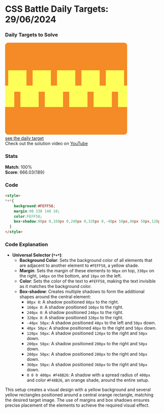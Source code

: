 # CSS Battle Daily Targets: 29/06/2024

### Daily Targets to Solve

![picture of daily target](./images/29.png)  
[see the daily target](https://cssbattle.dev/play/pOqAtr2UeRY6Eo1zEqv5)  
Check out the solution video on [YouTube](https://www.youtube.com/watch?v=9FI19I685Ko)

### Stats

**Match**: 100%  
**Score**: 666.03{189}

### Code

```html
<style>
*+*{
    background:#FEFF58;
    margin:90 330 140 10;
    color:FEFF58;
    box-shadow:80px 0,160px 0,240px 0,320px 0,-40px 50px,40px 50px,120px 50px,200px 50px,280px 50px,360px 50px,0 0 0 400px#F48B26
  }
</style>
```

### Code Explanation

- **Universal Selector (`*+*`)**:
  - **Background Color**: Sets the background color of all elements that are adjacent to another element to `#FEFF58`, a yellow shade.
  - **Margin**: Sets the margin of these elements to `90px` on top, `330px` on the right, `140px` on the bottom, and `10px` on the left.
  - **Color**: Sets the color of the text to `#FEFF58`, making the text invisible as it matches the background color.
  - **Box-shadow**: Creates multiple shadows to form the additional shapes around the central element:
    - `80px 0`: A shadow positioned `80px` to the right.
    - `160px 0`: A shadow positioned `160px` to the right.
    - `240px 0`: A shadow positioned `240px` to the right.
    - `320px 0`: A shadow positioned `320px` to the right.
    - `-40px 50px`: A shadow positioned `40px` to the left and `50px` down.
    - `40px 50px`: A shadow positioned `40px` to the right and `50px` down.
    - `120px 50px`: A shadow positioned `120px` to the right and `50px` down.
    - `200px 50px`: A shadow positioned `200px` to the right and `50px` down.
    - `280px 50px`: A shadow positioned `280px` to the right and `50px` down.
    - `360px 50px`: A shadow positioned `360px` to the right and `50px` down.
    - `0 0 0 400px #F48B26`: A shadow with a spread radius of `400px` and color `#F48B26`, an orange shade, around the entire setup.

This setup creates a visual design with a yellow background and several yellow rectangles positioned around a central orange rectangle, matching the desired target image. The use of margins and box shadows ensures precise placement of the elements to achieve the required visual effect.